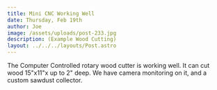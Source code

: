 ```yaml
---
title: Mini CNC Working Well
date: Thursday, Feb 19th
author: Joe
image: /assets/uploads/post-233.jpg
description: (Example Wood Cutting)
layout: ../../../layouts/Post.astro
---
```


The Computer Controlled rotary wood cutter is working well.  It can cut wood 15"x11"x up to 2" deep.  We have camera monitoring on it, and a custom sawdust collector.
